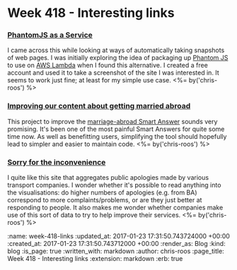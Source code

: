 Week 418 - Interesting links
============================

### [PhantomJS as a Service](https://phantomjscloud.com/)

I came across this while looking at ways of automatically taking snapshots of web pages. I was initially exploring the idea of packaging up [Phantom JS][phantom-js] to use on [AWS Lambda][aws-lambda] when I found this alternative. I created a free account and used it to take a screenshot of the site I was interested in. It seems to work just fine; at least for my simple use case. <%= by('chris-roos') %>

[aws-lambda]: https://aws.amazon.com/lambda/
[phantom-js]: http://phantomjs.org/

### [Improving our content about getting married abroad](https://insidegovuk.blog.gov.uk/2017/01/16/improving-our-content-about-getting-married-abroad/)

This project to improve the [marriage-abroad Smart Answer][marriage-abroad] sounds very promising. It's been one of the most painful Smart Answers for quite some time now. As well as benefitting users, simplifying the tool should hopefully lead to simpler and easier to maintain code. <%= by('chris-roos') %>

[marriage-abroad]: https://www.gov.uk/marriage-abroad

### [Sorry for the inconvenience](https://www.sorryfortheinconvenience.co.uk/)

I quite like this site that aggregates public apologies made by various transport companies. I wonder whether it's possible to read anything into the visualisations: do higher numbers of apologies (e.g. from BA) correspond to more complaints/problems, or are they just better at responding to people. It also makes me wonder whether companies make use of this sort of data to try to help improve their services. <%= by('chris-roos') %>

:name: week-418-links
:updated_at: 2017-01-23 17:31:50.743724000 +00:00
:created_at: 2017-01-23 17:31:50.743712000 +00:00
:render_as: Blog
:kind: blog
:is_page: true
:written_with: markdown
:author: chris-roos
:page_title: Week 418 - Interesting links
:extension: markdown
:erb: true
